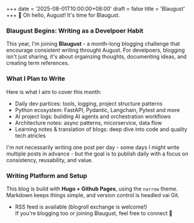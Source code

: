+++
date = '2025-08-01T10:00:00+08:00'
draft = false
title = 'Blaugust'
+++
🎈 Oh hello, August! It's time for Blaugust.
### Blaugust Begins: Writing as a Develpoer Habit
This year, I'm joining **Blaugust** - a month-long blogging challenge that encourage consistent writing throught August.
For develpoers, blogging isn't just sharing, it's about orgainzing thoughts, documenting ideas, and creating term references.

### What I Plan to Write
Here is what I aim to cover this month:

- Daily dev partices: tools, logging, project structure patterns
- Python ecosystem: FastAPI, Pydantic, Langchain, Pytest and more
- AI project logs: buliding AI agents and orchestration workflows
- Architecture notes: async patterns, micorservice, data flow
- Learning notes & translation of blogs: deep dive into code and quality tech atricles

I'm not necessarily writing one post per day - some days I might write multiple posts in advance - but the goal is to publish daily with a focus on consistency, reusability, and value.

### Writing Platform and Setup
This blog is build with **Hugo + Github Pages**, using the `narrow` theme.
Markdown keeps things simple, and version control is headled vai Git.

- RSS feed is available (blogroll exchange is welcome!)  
    If you're blogging too or joining Blaugust, feel free to connect 👋




